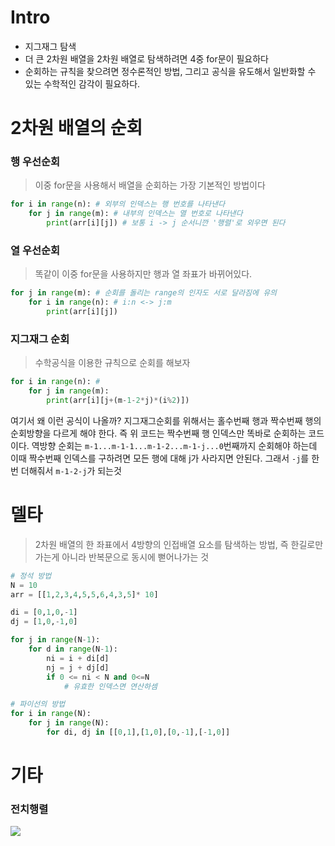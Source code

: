 # Intro

- 지그재그 탐색
- 더 큰 2차원 배열을 2차원 배열로 탐색하려면 4중 for문이 필요하다
- 순회하는 규칙을 찾으려면 정수론적인 방법, 그리고 공식을 유도해서 일반화할 수 있는 수학적인 감각이 필요하다.

# 2차원 배열의 순회

### 행 우선순회

> 이중 for문을 사용해서 배열을 순회하는 가장 기본적인 방법이다

```python
for i in range(n): # 외부의 인덱스는 행 번호를 나타낸다
	for j in range(m): # 내부의 인덱스는 열 번호로 나타낸다
    	print(arr[i][j]) # 보통 i -> j 순서니깐 '행렬'로 외우면 된다
```

### 열 우선순회

> 똑같이 이중 for문을 사용하지만 행과 열 좌표가 바뀌어있다.

```python
for j in range(m): # 순회를 돌리는 range의 인자도 서로 달라짐에 유의
	for i in range(n): # i:n <-> j:m
    	print(arr[i][j])

```

### 지그재그 순회

> 수학공식을 이용한 규칙으로 순회를 해보자

```python
for i in range(n): #
	for j in range(m):
    	print(arr[i][j+(m-1-2*j)*(i%2)])
```

여기서 왜 이런 공식이 나올까? 지그재그순회를 위해서는 홀수번째 행과 짝수번째 행의 순회방향을 다르게 해야 한다. 즉 위 코드는 짝수번째 행 인덱스만 똑바로 순회하는 코드이다. 역방향 순회는 `m-1...m-1-1...m-1-2...m-1-j...0`번째까지 순회해야 하는데 이때 짝수번째 인덱스를 구하려면 모든 행에 대해 j가 사라지면 안된다. 그래서 `-j`를 한번 더해줘서 `m-1-2-j`가 되는것

# 델타

> 2차원 배열의 한 좌표에서 4방향의 인접배열 요소를 탐색하는 방법, 즉 한길로만 가는게 아니라 반복문으로 동시에 뻗어나가는 것

```python
# 정석 방법
N = 10
arr = [[1,2,3,4,5,5,6,4,3,5]* 10]

di = [0,1,0,-1]
dj = [1,0,-1,0]

for j in range(N-1):
    for d in range(N-1):
        ni = i + di[d]
        nj = j + dj[d]
        if 0 <= ni < N and 0<=N
            # 유효한 인덱스면 연산하셈

# 파이선의 방법
for i in range(N):
    for j in range(N):
        for di, dj in [[0,1],[1,0],[0,-1],[-1,0]]


```

# 기타

### 전치행렬

![](https://velog.velcdn.com/images/rhkdghks21/post/cf75ebed-e24a-4b9c-b263-a128dcdd582b/image.png)
